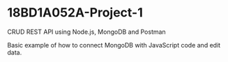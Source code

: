 # 18BD1A052A-Project-1
CRUD REST API using Node.js, MongoDB and Postman

Basic example of how to connect MongoDB with JavaScript code and edit data.

